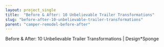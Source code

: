 ```yaml
---
layout: project_single
title:  "Before & After: 10 Unbelievable Trailer Transformations"
slug: "before-after-10-unbelievable-trailer-transformations"
parent: "camper-remodel-before-after"
---
```

Before & After: 10 Unbelievable Trailer Transformations | Design*Sponge